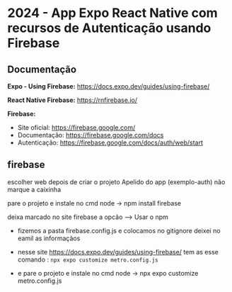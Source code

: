 # 2024 - App Expo React Native com recursos de Autenticação usando Firebase

## Documentação

**Expo - Using Firebase:** https://docs.expo.dev/guides/using-firebase/

**React Native Firebase:** https://rnfirebase.io/

**Firebase:**

- Site oficial: https://firebase.google.com/
- Documentação: https://firebase.google.com/docs
- Autenticação: https://firebase.google.com/docs/auth/web/start

## firebase

escolher web depois de criar o projeto
Apelido do app (exemplo-auth)
não marque a caixinha

pare o projeto e instale no cmd node -> npm install firebase

deixa marcado no site firebase a opcão --> Usar o npm

- fizemos a pasta firebase.config.js e colocamos no gitignore deixei no eamil as informaçãos

- nesse site https://docs.expo.dev/guides/using-firebase/ tem as esse comando : `npx expo customize metro.config.js`

- e pare o projeto e instale no cmd node -> npx expo customize metro.config.js
